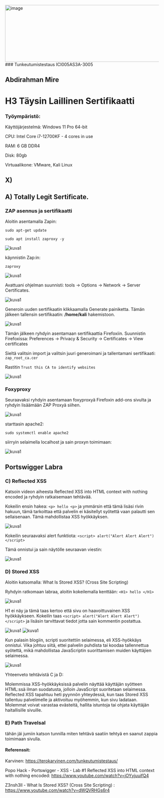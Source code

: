 <img width="654" height="186" alt="image" src="https://github.com/user-attachments/assets/55434a9d-7f13-4808-a574-4ae0b24d629d" />### Tunkeutumistestaus ICI005AS3A-3005

## Abdirahman Mire

# H3 Täysin Laillinen Sertifikaatti

### Työympäristö:

Käyttöjärjestelmä: Windows 11 Pro 64-bit

CPU: Intel Core i7-12700KF - 4 cores in use

RAM: 6 GB DDR4

Disk: 80gb

Virtuaalikone: VMware, Kali Linux
## X)

## A) Totally Legit Sertificate.

### ZAP asennus ja sertifikaatti

Aloitin asentamalla Zapin: 

`sudo apt-get update`

`sudo apt install zaproxy -y`

![kuva1](/H3/kuvat/kuvat/kuva1.png)

käynnistin Zap:in:

`zaproxy`

![kuva1](/H3/kuvat/kuvat/kuva2.png)

Avattuani ohjelman suunnisti: tools -> Options -> Network -> Server Certificates.

![kuva1](/H3/kuvat/kuvat/kuva3.png)

Generoin uuden sertifikaatin klikkaamalla Generate painiketta. Tämän jälkeen tallensin sertifikaatin: **/home/kali** hakemistoon.

![kuva1](/H3/kuvat/kuvat/kuva4.png)

Tämän jälkeen ryhdyin asentamaan sertifikaattia Firefoxiin. Suunnistin Firefoxissa: Preferences -> Privacy & Security -> Certificates -> View certificates

Sieltä valitsin import ja valitsin juuri generoimani ja tallentamani sertifikaati: `zap_root_ca.cer`

Rastitin `Trust this CA to identify websites`

![kuva1](/H3/kuvat/kuvat/kuva5.png)

### Foxyproxy

Seuraavaksi ryhdyin asentamaan foxyproxyä Firefoxin add-ons sivulta ja ryhdyin lisäämään ZAP Proxyä siihen.

![kuva1](/H3/kuvat/kuvat/kuva11.png)

starttasin apache2: 

`sudo systemctl enable apache2`

siirryin selaimella localhost ja sain proxyn toimimaan: 

![kuva1](/H3/kuvat/kuvat/kuva10.png)

## Portswigger Labra

### C) Reflected XSS

Katsoin videon aiheesta Reflected XSS into HTML context with nothing encoded ja ryhdyin ratkaisemaan tehtävää.

Kokeilin ensin hakea:  `<p> hello <p>` ja ymmärsin että tämä lisäsi rivin hakuun, tämä tarkoittaa että palvelin ei käsitellyt syötettä vaan palautti sen sellaisenaan. Tämä mahdollistaa XSS hyökkäyksen. 

![kuva1](/H3/kuvat/kuvat/kuva8.png)

Kokeilin seuraavaksi alert funktiota: `<script> alert("Alert Alert Alert") </script>`

Tämä onnistui ja sain näytölle seuraavan viestin: 

![kuva1](/H3/kuvat/kuvat/kuva9.png)

### D) Stored XSS

Aloitin katsomalla: What Is Stored XSS? (Cross Site Scripting)

Ryhdyin ratkomaan labraa, aloitin kokeilemalla kenttään: `<H1> hello </H1>`

![kuva1](/H3/kuvat/kuvat/kuva12.png)

H1 ei näy ja tämä taas kertoo että sivu on haavoittuvainen XSS hyökkäykseen. 
Kokeilin taas `<script> alert("Alert Alert Alert") </script>` ja lisäsin tarvittavat tiedot jotta sain kommentin postattua.

![kuva1](/H3/kuvat/kuvat/kuva13.png)
![kuva1](/H3/kuvat/kuvat/kuva14.png)

Kun palasin blogiin, scripti suoritettiin selaimessa, eli XSS-hyökkäys onnistui. Vika johtuu siitä, ettei palvelin puhdista tai koodaa tallennettua syötettä, mikä mahdollistaa JavaScriptin suorittamisen muiden käyttäjien selaimessa.

![kuva1](/H3/kuvat/kuvat/kuva15.png)


Yhteenveto tehtävistä C ja D:

Molemmissa XSS-hyökkäyksissä palvelin näyttää käyttäjän syötteen HTML:ssä ilman suodatusta, jolloin JavaScript suoritetaan selaimessa. Reflected XSS tapahtuu heti pyynnön yhteydessä, kun taas Stored XSS tallentuu palvelimelle ja aktivoituu myöhemmin, kun sivu ladataan. Molemmat voivat varastaa evästeitä, hallita istuntoja tai ohjata käyttäjän haitallisille sivuille.

### E) Path Travelsal

tähän jäi jumiin katson tunnilla miten tehtävä saatiin tehtyä
en saanut zappia toimimaan sivulla.

#### Referenssit: 

Karvinen: https://terokarvinen.com/tunkeutumistestaus/

Popo Hack - Portswigger - XSS - Lab #1 Reflected XSS into HTML context with nothing encoded: https://www.youtube.com/watch?v=jOYyjuuifQ4

Z3nsh3ll - What Is Stored XSS? (Cross Site Scripting) : https://www.youtube.com/watch?v=dWQVRHGs6r4
